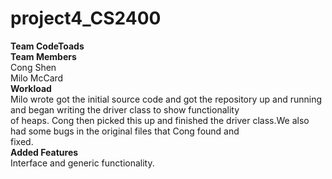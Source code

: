 # project4_CS2400
**Team CodeToads**  
**Team Members**  
Cong Shen  
Milo McCard  
**Workload**  
Milo wrote got the initial source code and got the repository up and running and began writing the driver class to show functionality  
of heaps. Cong then picked this up and finished the driver class.We also had some bugs in the original files that Cong found and  
fixed.  
**Added Features**  
Interface and generic functionality.
